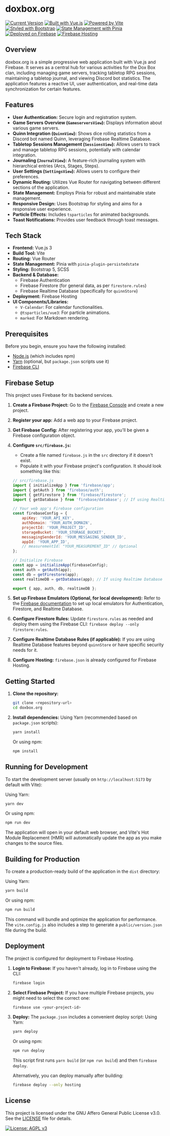 # doxbox.org

[![Current Version](https://img.shields.io/badge/version-25.5.16-blue.svg)](package.json)
[![Built with Vue.js](https://img.shields.io/badge/built%20with-Vue.js-4FC08D.svg)](https://vuejs.org/)
[![Powered by Vite](https://img.shields.io/badge/powered%20by-Vite-646CFF.svg)](https://vitejs.dev/)
[![Styled with Bootstrap](https://img.shields.io/badge/styled%20with-Bootstrap-7952B3.svg)](https://getbootstrap.com/)
[![State Management with Pinia](https://img.shields.io/badge/state%20management-Pinia-FFD700.svg)](https://pinia.vuejs.org/)
[![Deployed on Firebase](https://img.shields.io/badge/deployed%20on-Firebase-FFCA28.svg)](https://firebase.google.com/)
[![Firebase Hosting](https://img.shields.io/badge/Firebase-Hosting-green.svg?logo=firebase)](firebase.json)

## Overview

doxbox.org is a simple progressive web application built with Vue.js and Firebase. It serves as a central hub for various activities for the Dox Box clan, including managing game servers, tracking tabletop RPG sessions, maintaining a tabletop journal, and viewing Discord bot statistics. The application features a reactive UI, user authentication, and real-time data synchronization for certain features.

## Features

-   **User Authentication:** Secure login and registration system.
-   **Game Servers Overview (`GameserversView`):** Displays information about various game servers.
-   **Quinn Integration (`QuinnView`):** Shows dice rolling statistics from a Discord bot named Quinn, leveraging Firebase Realtime Database.
-   **Tabletop Sessions Management (`SessionsView`):** Allows users to track and manage tabletop RPG sessions, potentially with calendar integration.
-   **Journaling (`JournalView`):** A feature-rich journaling system with hierarchical entries (Arcs, Stages, Steps).
-   **User Settings (`SettingsView`):** Allows users to configure their preferences.
-   **Dynamic Routing:** Utilizes Vue Router for navigating between different sections of the application.
-   **State Management:** Employs Pinia for robust and maintainable state management.
-   **Responsive Design:** Uses Bootstrap for styling and aims for a responsive user experience.
-   **Particle Effects:** Includes `tsparticles` for animated backgrounds.
-   **Toast Notifications:** Provides user feedback through toast messages.

## Tech Stack

-   **Frontend:** Vue.js 3
-   **Build Tool:** Vite
-   **Routing:** Vue Router
-   **State Management:** Pinia with `pinia-plugin-persistedstate`
-   **Styling:** Bootstrap 5, SCSS
-   **Backend & Database:**
    -   Firebase Authentication
    -   Firebase Firestore (for general data, as per `firestore.rules`)
    -   Firebase Realtime Database (specifically for `quinnStore`)
-   **Deployment:** Firebase Hosting
-   **UI Components/Libraries:**
    -   `V-Calendar`: For calendar functionalities.
    -   `@tsparticles/vue3`: For particle animations.
    -   `marked`: For Markdown rendering.

## Prerequisites

Before you begin, ensure you have the following installed:

-   [Node.js](https://nodejs.org/) (which includes npm)
-   [Yarn](https://yarnpkg.com/) (optional, but `package.json` scripts use it)
-   [Firebase CLI](https://firebase.google.com/docs/cli)

## Firebase Setup

This project uses Firebase for its backend services.

1.  **Create a Firebase Project:** Go to the [Firebase Console](https://console.firebase.google.com/) and create a new project.
2.  **Register your app:** Add a web app to your Firebase project.
3.  **Get Firebase Config:** After registering your app, you'll be given a Firebase configuration object.
4.  **Configure `src/firebase.js`:**

    -   Create a file named `firebase.js` in the `src` directory if it doesn't exist.
    -   Populate it with your Firebase project's configuration. It should look something like this:

    ```javascript
    // src/firebase.js
    import { initializeApp } from 'firebase/app';
    import { getAuth } from 'firebase/auth';
    import { getFirestore } from 'firebase/firestore';
    import { getDatabase } from 'firebase/database'; // If using Realtime Database

    // Your web app's Firebase configuration
    const firebaseConfig = {
        apiKey: 'YOUR_API_KEY',
        authDomain: 'YOUR_AUTH_DOMAIN',
        projectId: 'YOUR_PROJECT_ID',
        storageBucket: 'YOUR_STORAGE_BUCKET',
        messagingSenderId: 'YOUR_MESSAGING_SENDER_ID',
        appId: 'YOUR_APP_ID',
        // measurementId: "YOUR_MEASUREMENT_ID" // Optional
    };

    // Initialize Firebase
    const app = initializeApp(firebaseConfig);
    const auth = getAuth(app);
    const db = getFirestore(app);
    const realtimeDB = getDatabase(app); // If using Realtime Database

    export { app, auth, db, realtimeDB };
    ```

5.  **Set up Firebase Emulators (Optional, for local development):**
    Refer to the [Firebase documentation](https://firebase.google.com/docs/emulator-suite/install_and_configure) to set up local emulators for Authentication, Firestore, and Realtime Database.
6.  **Configure Firestore Rules:** Update `firestore.rules` as needed and deploy them using the Firebase CLI: `firebase deploy --only firestore:rules`.
7.  **Configure Realtime Database Rules (if applicable):** If you are using Realtime Database features beyond `quinnStore` or have specific security needs for it.
8.  **Configure Hosting:** `firebase.json` is already configured for Firebase Hosting.

## Getting Started

1.  **Clone the repository:**

    ```bash
    git clone <repository-url>
    cd doxbox.org
    ```

2.  **Install dependencies:**
    Using Yarn (recommended based on `package.json` scripts):
    ```bash
    yarn install
    ```
    Or using npm:
    ```bash
    npm install
    ```

## Running for Development

To start the development server (usually on `http://localhost:5173` by default with Vite):

Using Yarn:

```bash
yarn dev
```

Or using npm:

```bash
npm run dev
```

The application will open in your default web browser, and Vite's Hot Module Replacement (HMR) will automatically update the app as you make changes to the source files.

## Building for Production

To create a production-ready build of the application in the `dist` directory:

Using Yarn:

```bash
yarn build
```

Or using npm:

```bash
npm run build
```

This command will bundle and optimize the application for performance. The `vite.config.js` also includes a step to generate a `public/version.json` file during the build.

## Deployment

The project is configured for deployment to Firebase Hosting.

1.  **Login to Firebase:**
    If you haven't already, log in to Firebase using the CLI:

    ```bash
    firebase login
    ```

2.  **Select Firebase Project:**
    If you have multiple Firebase projects, you might need to select the correct one:

    ```bash
    firebase use <your-project-id>
    ```

3.  **Deploy:**
    The `package.json` includes a convenient deploy script:
    Using Yarn:

    ```bash
    yarn deploy
    ```

    Or using npm:

    ```bash
    npm run deploy
    ```

    This script first runs `yarn build` (or `npm run build`) and then `firebase deploy`.

    Alternatively, you can deploy manually after building:

    ```bash
    firebase deploy --only hosting
    ```

## License

This project is licensed under the GNU Affero General Public License v3.0.
See the [LICENSE](LICENSE) file for details.

[![License: AGPL v3](https://img.shields.io/badge/License-AGPL%20v3-blue.svg)](https://www.gnu.org/licenses/agpl-3.0)
